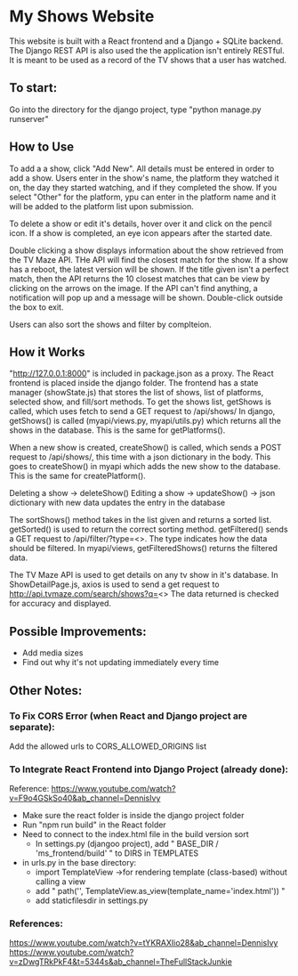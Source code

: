 # My Shows Website

This website is built with a React frontend and a Django + SQLite backend.
The Django REST API is also used the the application isn't entirely RESTful.
It is meant to be used as a record of the TV shows that a user has watched.

## To start:
Go into the directory for the django project, type "python manage.py runserver"

## How to Use
To add a a show, click "Add New". All details must be entered in order to add a show.
Users enter in the show's name, the platform they watched it on, the day they started watching, and if they completed the show.
If you select "Other" for the platform, ypu can enter in the platform name and it will be added to the platform list upon submission.

To delete a show or edit it's details, hover over it and click on the pencil icon.
If a show is completed, an eye icon appears after the started date.

Double clicking a show displays information about the show retrieved from the TV Maze API.
THe API will find the closest match for the show. If a show has a reboot, the latest version will be shown.
If the title given isn't a perfect match, then the API returns the 10 closest matches that can be view by clicking on the arrows on the image.
If the API can't find anything, a notification will pop up and a message will be shown.
Double-click outside the box to exit.

Users can also sort the shows and filter by complteion.

## How it Works
"http://127.0.0.1:8000" is included in package.json as a proxy.
The React frontend is placed inside the django folder.
The frontend has a state manager (showState.js) that stores the list of shows, list of platforms, selected show, and fill/sort methods.
To get the shows list, getShows is called, which uses fetch to send a GET request to /api/shows/
In django, getShows() is called (myapi/views.py, myapi/utils.py) which returns all the shows in the database.
This is the same for getPlatforms().

When a new show is created, createShow() is called, which sends a POST request to /api/shows/, this time with a json dictionary in the body.
This goes to createShow() in myapi which adds the new show to the database.
This is the same for createPlatform().

Deleting a show -> deleteShow()
Editing a show -> updateShow() -> json dictionary with new data updates the entry in the database

The sortShows() method takes in the list given and returns a sorted list. getSorted() is used to return the correct sorting method.
getFiltered() sends a GET request to /api/filter/?type=<>. The type indicates how the data should be filtered.
In myapi/views, getFilteredShows() returns the filtered data.

The TV Maze API is used to get details on any tv show in it's database. 
In ShowDetailPage.js, axios is used to send a get request to http://api.tvmaze.com/search/shows?q=<>
The data returned is checked for accuracy and displayed.

## Possible Improvements:
- Add media sizes
- Find out why it's not updating immediately every time

## Other Notes:
### To Fix CORS Error (when React and Django project are separate):
Add the allowed urls to CORS_ALLOWED_ORIGINS list

### To Integrate React Frontend into Django Project (already done):
Reference: https://www.youtube.com/watch?v=F9o4GSkSo40&ab_channel=DennisIvy
- Make sure the react folder is inside the django project folder
- Run "npm run build" in the React folder
- Need to connect to the index.html file in the build version sort
    - In settings.py (djangoo project), add " BASE_DIR / 'ms_frontend/build' " to DIRS in TEMPLATES
- in urls.py in the base directory:
    - import TemplateView ->for rendering template (class-based) without calling a view
    - add " path('', TemplateView.as_view(template_name='index.html')) "
    - add staticfilesdir in settings.py

### References:
https://www.youtube.com/watch?v=tYKRAXIio28&ab_channel=DennisIvy
https://www.youtube.com/watch?v=zDwgTRkPkF4&t=5344s&ab_channel=TheFullStackJunkie